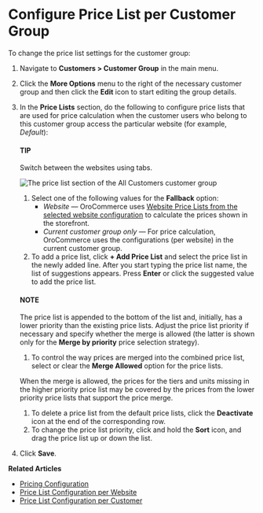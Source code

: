 <a id="customers-customer-groups-edit-price-lists"></a>

# Configure Price List per Customer Group

<!-- begin -->

To change the price list settings for the customer group:

1. Navigate to **Customers > Customer Group** in the main menu.
2. Click the <i class="fa fa-ellipsis-h fa-lg" aria-hidden="true"></i> **More Options** menu to the right of the necessary customer group and then click the <i class="fa fa-edit fa-lg" aria-hidden="true"></i> **Edit** icon to start editing the group details.
3. In the **Price Lists** section, do the following to configure price lists that are used for price calculation when the customer users who belong to this customer group access the particular website (for example, *Default*):

   #### TIP
   Switch between the websites using tabs.

   ![The price list section of the All Customers customer group](user/img/customers/customer_groups/customer_group_price_lists.png)
   1. Select one of the following values for the **Fallback** option:
      * *Website* — OroCommerce uses [Website Price Lists from the selected website configuration](../../system/websites/configure-price-lists.md#sys-website-edit-price-lists) to calculate the prices shown in the storefront.
      * *Current customer group only* — For price calculation, OroCommerce uses the configurations (per website) in the current customer group.
   2. To add a price list, click **+ Add Price List** and select the price list in the newly added line. After you start typing the price list name, the list of suggestions appears. Press **Enter** or click the suggested value to add the price list.

   #### NOTE
   The price list is appended to the bottom of the list and, initially, has a lower priority than the existing price lists. Adjust the price list priority if necessary and specify whether the merge is allowed (the latter is shown only for the **Merge by priority** price selection strategy).

   1. To control the way prices are merged into the combined price list, select or clear the **Merge Allowed** option for the price lists.

   When the merge is allowed, the prices for the tiers and units missing in the higher priority price list may be covered by the prices from the lower priority price lists that support the price merge.
   1. To delete a price list from the default price lists, click the <i class="fa fa-times fa-lg" aria-hidden="true"></i> **Deactivate** icon at the end of the corresponding row.
   2. To change the price list priority, click and hold the <i class="fas fa-arrows-alt-v" aria-hidden="true"></i> **Sort** icon, and drag the price list up or down the list.
4. Click **Save**.

<!-- finish -->

**Related Articles**

* [Pricing Configuration](../../system/configuration/commerce/catalog/global-pricing.md#pricing-configuration)
* [Price List Configuration per Website](../../system/websites/configure-price-lists.md#sys-website-edit-price-lists)
* [Price List Configuration per Customer](../customers/customer-price-lists.md#customers-customers-edit-price-lists)

<!-- fa-bars = fa-navicon -->
<!-- Ic Tiles is used as Set As Default in saved views, and as tiles in display layout options -->
<!-- IcPencil refers to Rename in Commerce and Inline Editing in CRM -->
<!-- Check mark in the square. -->
<!-- SortDesc is also used as drop-down arrow -->
<!-- A -->
<!-- B -->
<!-- C -->
<!-- D -->
<!-- E -->
<!-- F -->
<!-- G -->
<!-- H -->
<!-- I -->
<!-- L -->
<!-- M -->
<!-- P -->
<!-- R -->
<!-- S -->
<!-- T -->
<!-- U -->
<!-- Z -->
